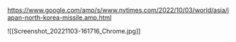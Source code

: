 
https://www.google.com/amp/s/www.nytimes.com/2022/10/03/world/asia/japan-north-korea-missile.amp.html

![[Screenshot_20221103-161716_Chrome.jpg]]